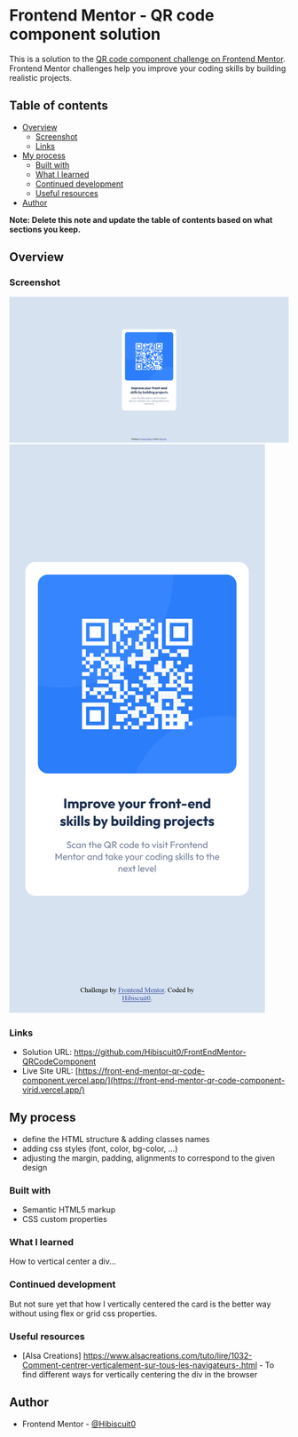 # Frontend Mentor - QR code component solution

This is a solution to the [QR code component challenge on Frontend Mentor](https://www.frontendmentor.io/challenges/qr-code-component-iux_sIO_H). Frontend Mentor challenges help you improve your coding skills by building realistic projects. 

## Table of contents

- [Overview](#overview)
  - [Screenshot](#screenshot)
  - [Links](#links)
- [My process](#my-process)
  - [Built with](#built-with)
  - [What I learned](#what-i-learned)
  - [Continued development](#continued-development)
  - [Useful resources](#useful-resources)
- [Author](#author)

**Note: Delete this note and update the table of contents based on what sections you keep.**

## Overview

### Screenshot

![](./mySolution/FullScreen_Screenshot_2022-09-18_Frontend_Mentor_QR_code_component.png)
![](./mySolution/Mobile_Screenshot_2022-09-18_Frontend_Mentor_QR_code_component.png)


### Links

- Solution URL: https://github.com/Hibiscuit0/FrontEndMentor-QRCodeComponent
- Live Site URL: [https://front-end-mentor-qr-code-component.vercel.app/](https://front-end-mentor-qr-code-component-virid.vercel.app/)

## My process
- define the HTML structure & adding classes names
- adding css styles (font, color, bg-color, ...)
- adjusting the margin, padding, alignments to correspond to the given design

### Built with

- Semantic HTML5 markup
- CSS custom properties


### What I learned

How to vertical center a div...

### Continued development

But not sure yet that how I vertically centered the card is the better way without using flex or grid css properties.

### Useful resources

- [Alsa Creations] https://www.alsacreations.com/tuto/lire/1032-Comment-centrer-verticalement-sur-tous-les-navigateurs-.html - To find different ways for vertically centering the div in the browser

## Author

- Frontend Mentor - [@Hibiscuit0](https://www.frontendmentor.io/profile/Hibiscuit0)

